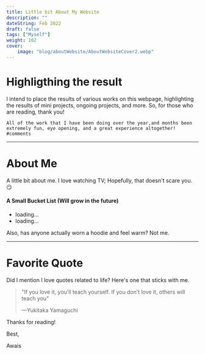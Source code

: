```yaml
---
title: Little bit About My Website
description: ""
dateString: Feb 2022
draft: false
tags: ["Myself"]
weight: 102
cover:
    image: "blog/aboutWebsite/AboutWebsiteCover2.webp"
---
```




<!DOCTYPE html>
<html>
<head>
  <meta charset="utf-8">
  <title>My Markdown Document</title>
  <meta name="viewport" content="width=device-width, initial-scale=1">
  <!-- Include the Open Graph meta tags here -->
    <head>
  <meta property="og:type" content="website">
  <meta property="og:title" content="Awais Mustafa">
  <meta property="og:url" content="https://awwais.me/">
  <meta property="og:image" content="https://awwais.me/blog/awais.jpg">
  <meta property="og:description" content="Awais Blog">
</head>

</head>
<body>
  <!-- The rest of your Markdown content here -->
    
# Highligthing the result

I intend to place the results of various works on this webpage, highlighting the results of mini projects, ongoing projects, and more. So, for those who are reading, thank you!

```
All of the work that I have been doing over the year,and months been
extremely fun, eye opening, and a great experience altogether!         #comments
```
***

# About Me

A little bit about me. I love watching TV; Hopefully, that doesn't scare you. :smirk:

#### A Small Bucket List (Will grow in the future)
<ul>
    <li>loading...</li>
    <li>loading...</li>
</ul>

Also, has anyone actually worn a hoodie and feel warm? Not me.

***
# Favorite Quote

Did I mention I love quotes related to life? Here's one that sticks with me.

> "If you love it, you’ll teach yourself. If you don’t love it, others will teach you"
>
> —Yukitaka Yamaguchi

Thanks for reading!

Best,

Awais
    
</body>
</html>


